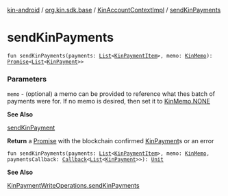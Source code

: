 [kin-android](../../index.md) / [org.kin.sdk.base](../index.md) / [KinAccountContextImpl](index.md) / [sendKinPayments](./send-kin-payments.md)

# sendKinPayments

`fun sendKinPayments(payments: `[`List`](https://kotlinlang.org/api/latest/jvm/stdlib/kotlin.collections/-list/index.html)`<`[`KinPaymentItem`](../../org.kin.sdk.base.models/-kin-payment-item/index.md)`>, memo: `[`KinMemo`](../../org.kin.sdk.base.models/-kin-memo/index.md)`): `[`Promise`](../../org.kin.sdk.base.tools/-promise/index.md)`<`[`List`](https://kotlinlang.org/api/latest/jvm/stdlib/kotlin.collections/-list/index.html)`<`[`KinPayment`](../../org.kin.sdk.base.models/-kin-payment/index.md)`>>`

### Parameters

`memo` - (optional) a memo can be provided to reference what thes batch of payments
were for. If no memo is desired, then set it to [KinMemo.NONE](../../org.kin.sdk.base.models/-kin-memo/-n-o-n-e.md)

**See Also**

[sendKinPayment](../-kin-payment-write-operations/send-kin-payment.md)

**Return**
a [Promise](../../org.kin.sdk.base.tools/-promise/index.md) with the blockchain confirmed [KinPayment](../../org.kin.sdk.base.models/-kin-payment/index.md)s or an error

`fun sendKinPayments(payments: `[`List`](https://kotlinlang.org/api/latest/jvm/stdlib/kotlin.collections/-list/index.html)`<`[`KinPaymentItem`](../../org.kin.sdk.base.models/-kin-payment-item/index.md)`>, memo: `[`KinMemo`](../../org.kin.sdk.base.models/-kin-memo/index.md)`, paymentsCallback: `[`Callback`](../../org.kin.sdk.base.tools/-callback/index.md)`<`[`List`](https://kotlinlang.org/api/latest/jvm/stdlib/kotlin.collections/-list/index.html)`<`[`KinPayment`](../../org.kin.sdk.base.models/-kin-payment/index.md)`>>): `[`Unit`](https://kotlinlang.org/api/latest/jvm/stdlib/kotlin/-unit/index.html)

**See Also**

[KinPaymentWriteOperations.sendKinPayments](../-kin-payment-write-operations/send-kin-payments.md)

